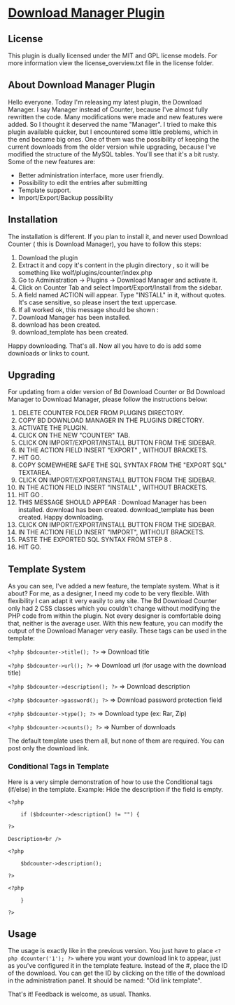 # [Download Manager Plugin](http://www.tbeckett.net/articles/plugins/counter.xhtml)

## License

This plugin is dually licensed under the MIT and GPL license models.  For more information view the license_overview.txt file in the license folder.

## About Download Manager Plugin

Hello everyone.  Today I'm releasing my latest plugin, the Download Manager.  I say Manager instead of Counter, because I've almost fully rewritten the code.  Many modifications were made and new features were added.  So I thought it deserved the name "Manager".  I tried to make this plugin available quicker, but I encountered some little problems, which in the end became big ones.  One of them was the possibility of keeping the current downloads from the older version while upgrading, because I've modified the structure of the MySQL tables.  You'll see that it's a bit rusty.  Some of the new features are:

* Better administration interface, more user friendly.
* Possibility to edit the entries after submitting
* Template support.
* Import/Export/Backup possibility

## Installation

The installation is different.  If you plan to install it, and never used Download Counter ( this is Download Manager), you have to follow this steps:

1. Download the plugin
2. Extract it and copy it's content in the plugin directory , so it will be something like wolf/plugins/counter/index.php
3. Go to Administration -> Plugins -> Download Manager and activate it.
4. Click on Counter Tab and select Import/Export/Install from the sidebar.
5. A field named ACTION will appear. Type "INSTALL" in it, without quotes. It's case sensitive, so please insert the text uppercase.
6. If all worked ok, this message should be shown :
7. Download Manager has been installed.
8. download has been created.
9. download_template has been created.

Happy downloading.  That's all.  Now all you have to do is add some downloads or links to count.

## Upgrading

For updating from a older version of Bd Download Counter or Bd Download Manager to Download Manager, please follow the instructions below:

1. DELETE COUNTER FOLDER FROM PLUGINS DIRECTORY.
2. COPY BD DOWNLOAD MANAGER IN THE PLUGINS DIRECTORY.
3. ACTIVATE THE PLUGIN.
4. CLICK ON THE NEW "COUNTER" TAB.
5. CLICK ON IMPORT/EXPORT/INSTALL BUTTON FROM THE SIDEBAR.
6. IN THE ACTION FIELD INSERT "EXPORT" , WITHOUT BRACKETS.
7. HIT GO.
8. COPY SOMEWHERE SAFE THE SQL SYNTAX FROM THE "EXPORT SQL" TEXTAREA.
9. CLICK ON IMPORT/EXPORT/INSTALL BUTTON FROM THE SIDEBAR.
10. IN THE ACTION FIELD INSERT "INSTALL" , WITHOUT BRACKETS.
11. HIT GO .
12. THIS MESSAGE SHOULD APPEAR :
   Download Manager has been installed.
   download has been created.
   download_template has been created.
   Happy downloading.
13. CLICK ON IMPORT/EXPORT/INSTALL BUTTON FROM THE SIDEBAR.
14. IN THE ACTION FIELD INSERT "IMPORT", WITHOUT BRACKETS.
15. PASTE THE EXPORTED SQL SYNTAX FROM STEP 8 .
16. HIT GO.

## Template System

As you can see, I've added a new feature, the template system.  What is it about? For me, as a designer, I need my code to be very flexible.  With flexibility I can adapt it very easily to any site.  The Bd Download Counter only had 2 CSS classes which you couldn't change without modifying the PHP code from within the plugin.  Not every designer is comfortable doing that, neither is the average user.  With this new feature, you can modify the output of the Download Manager very easily.  These tags can be used in the template:

`<?php $bdcounter->title(); ?>` => Download title

`<?php $bdcounter->url(); ?>` => Download url (for usage with the download title)

`<?php $bdcounter->description(); ?>` => Download description

`<?php $bdcounter->password(); ?>` => Download password protection field

`<?php $bdcounter->type(); ?>` => Download type (ex: Rar, Zip)

`<?php $bdcounter->counts(); ?>` => Number of downloads

The default template uses them all, but none of them are required. You can post only the download link.

### Conditional Tags in Template

Here is a very simple demonstration of how to use the Conditional tags (if/else) in the template.
Example: Hide the description if the field is empty.

    <?php
    
    	if ($bdcounter->description() != "") {
    
    ?>

    Description<br />
    
    <?php
    
		$bdcounter->description();
    
    ?>
    
    <?php
    
	    }
    
    ?>

## Usage

The usage is exactly like in the previous version.  You just have to place `<?php dcounter('1'); ?>` where you want your download link to appear, just as you've configured it in the template feature.  Instead of the #, place the ID of the download.  You can get the ID by clicking on the title of the download in the administration panel.  It should be named: "Old link template".

That's it!  Feedback is welcome, as usual.  Thanks.
